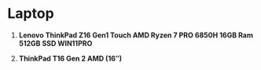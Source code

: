 # Laptop

1. **Lenovo ThinkPad Z16 Gen1 Touch AMD Ryzen 7 PRO 6850H 16GB Ram 512GB SSD WIN11PRO**

2. **ThinkPad T16 Gen 2 AMD (16″)**